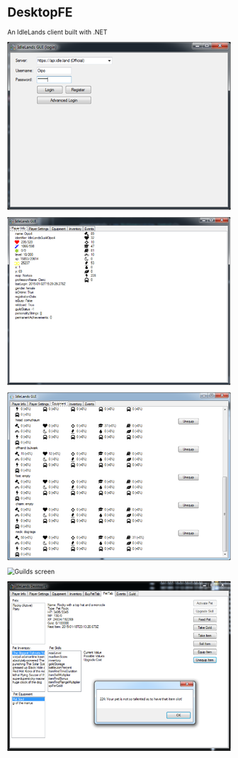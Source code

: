 DesktopFE
=========

An IdleLands client built with .NET

![Login screen](/Assets/screenshots/login-alpha.png?raw=true "Login Screen")

![Main screen](/Assets/screenshots/main-alpha.png?raw=true "Main Screen")

![Equipment screen](/Assets/screenshots/equipment-alpha.png?raw=true "Equipment Screen")

![Guilds screen](/Assets/screenshots/guilds-v0.2.png?raw=true "Equipment Screen")

![Pets screen](/Assets/screenshots/pets-v0.2.png?raw=true "Equipment Screen")
